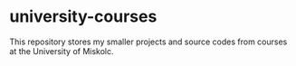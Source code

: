 # university-courses
This repository stores my smaller projects and source codes from courses at the University of Miskolc.
